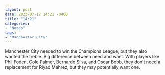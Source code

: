 ```yaml
---
layout: post
date: 2023-07-17 14:21 -0400
title: "14:21"
categories:
- "Notes"
tags:
- "Manchester City"
---
```


Manchester City needed to win the Champions League, but they also wanted the treble. Big difference between need and want. With players like Phil Foden, Cole Palmer, Bernardo Silva, and Oscar Bobb, they don't need a replacement for Riyad Mahrez, but they may potentially want one.
